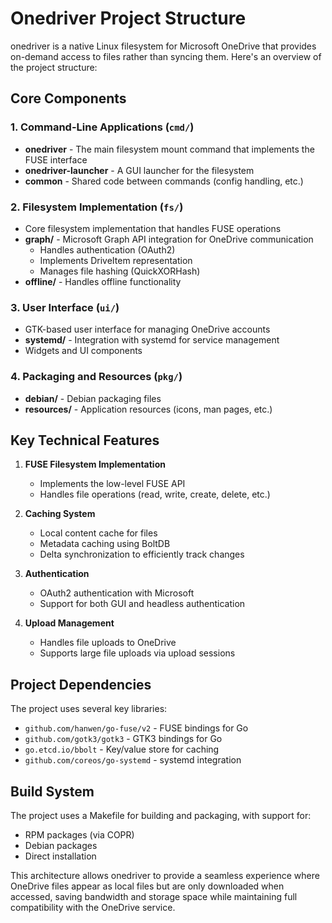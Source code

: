 
# Onedriver Project Structure

onedriver is a native Linux filesystem for Microsoft OneDrive that provides on-demand access to files rather than syncing them. Here's an overview of the project structure:

## Core Components

### 1. Command-Line Applications (`cmd/`)
- **onedriver** - The main filesystem mount command that implements the FUSE interface
- **onedriver-launcher** - A GUI launcher for the filesystem
- **common** - Shared code between commands (config handling, etc.)

### 2. Filesystem Implementation (`fs/`)
- Core filesystem implementation that handles FUSE operations
- **graph/** - Microsoft Graph API integration for OneDrive communication
  - Handles authentication (OAuth2)
  - Implements DriveItem representation
  - Manages file hashing (QuickXORHash)
- **offline/** - Handles offline functionality

### 3. User Interface (`ui/`)
- GTK-based user interface for managing OneDrive accounts
- **systemd/** - Integration with systemd for service management
- Widgets and UI components

### 4. Packaging and Resources (`pkg/`)
- **debian/** - Debian packaging files
- **resources/** - Application resources (icons, man pages, etc.)

## Key Technical Features

1. **FUSE Filesystem Implementation**
   - Implements the low-level FUSE API
   - Handles file operations (read, write, create, delete, etc.)

2. **Caching System**
   - Local content cache for files
   - Metadata caching using BoltDB
   - Delta synchronization to efficiently track changes

3. **Authentication**
   - OAuth2 authentication with Microsoft
   - Support for both GUI and headless authentication

4. **Upload Management**
   - Handles file uploads to OneDrive
   - Supports large file uploads via upload sessions

## Project Dependencies

The project uses several key libraries:
- `github.com/hanwen/go-fuse/v2` - FUSE bindings for Go
- `github.com/gotk3/gotk3` - GTK3 bindings for Go
- `go.etcd.io/bbolt` - Key/value store for caching
- `github.com/coreos/go-systemd` - systemd integration

## Build System

The project uses a Makefile for building and packaging, with support for:
- RPM packages (via COPR)
- Debian packages
- Direct installation

This architecture allows onedriver to provide a seamless experience where OneDrive files appear as local files but are only downloaded when accessed, saving bandwidth and storage space while maintaining full compatibility with the OneDrive service.